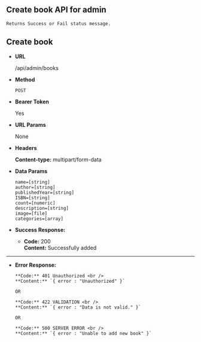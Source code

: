 **Create book API for admin**
----
    Returns Success or Fail status message.

## Create book

* **URL**

  /api/admin/books

* **Method**

  `POST`

* **Bearer Token**

  Yes

* **URL Params**

  None

* **Headers**

  **Content-type:** multipart/form-data

* **Data Params**

  `name=[string]` <br/>
  `author=[string]` <br/>
  `publishedYear=[string]` <br/>
  `ISBN=[string]` <br/>
  `count=[numeric]` <br/>
  `description=[string]` <br/>
  `image=[file]` <br/>
  `categories=[array]` <br/>

* **Success Response:**

    * **Code:** 200 <br/>
      **Content:** Successfully added

----

* **Error Response:**


      **Code:** 401 Unauthorized <br />
      **Content:** `{ error : "Unauthorized" }`

      OR

      **Code:** 422 VALIDATION <br />
      **Content:** `{ error : "Data is not valid." }`

      OR

      **Code:** 500 SERVER ERROR <br />
      **Content:** `{ error : "Unable to add new book" }`

